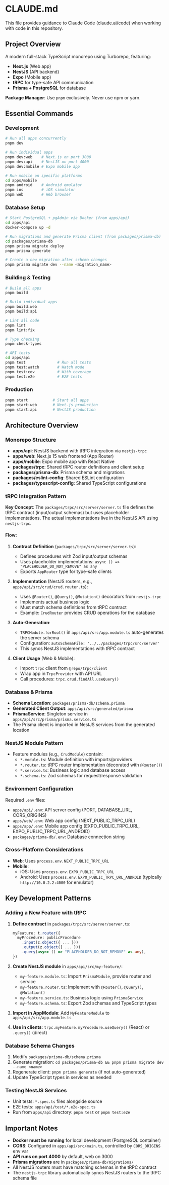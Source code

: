 # CLAUDE.md

This file provides guidance to Claude Code (claude.ai/code) when working with code in this repository.

## Project Overview

A modern full-stack TypeScript monorepo using Turborepo, featuring:
- **Next.js** (Web app)
- **NestJS** (API backend)
- **Expo** (Mobile app)
- **tRPC** for type-safe API communication
- **Prisma + PostgreSQL** for database

**Package Manager**: Use `pnpm` exclusively. Never use npm or yarn.

## Essential Commands

### Development
```bash
# Run all apps concurrently
pnpm dev

# Run individual apps
pnpm dev:web    # Next.js on port 3000
pnpm dev:api    # NestJS on port 4000
pnpm dev:mobile # Expo mobile app

# Run mobile on specific platforms
cd apps/mobile
pnpm android    # Android emulator
pnpm ios        # iOS simulator
pnpm web        # Web browser
```

### Database Setup
```bash
# Start PostgreSQL + pgAdmin via Docker (from apps/api)
cd apps/api
docker-compose up -d

# Run migrations and generate Prisma client (from packages/prisma-db)
cd packages/prisma-db
pnpm prisma migrate deploy
pnpm prisma generate

# Create a new migration after schema changes
pnpm prisma migrate dev --name <migration_name>
```

### Building & Testing
```bash
# Build all apps
pnpm build

# Build individual apps
pnpm build:web
pnpm build:api

# Lint all code
pnpm lint
pnpm lint:fix

# Type checking
pnpm check-types

# API tests
cd apps/api
pnpm test              # Run all tests
pnpm test:watch        # Watch mode
pnpm test:cov          # With coverage
pnpm test:e2e          # E2E tests
```

### Production
```bash
pnpm start           # Start all apps
pnpm start:web       # Next.js production
pnpm start:api       # NestJS production
```

## Architecture Overview

### Monorepo Structure
- **apps/api**: NestJS backend with tRPC integration via `nestjs-trpc`
- **apps/web**: Next.js 15 web frontend (App Router)
- **apps/mobile**: Expo mobile app with React Native
- **packages/trpc**: Shared tRPC router definitions and client setup
- **packages/prisma-db**: Prisma schema and migrations
- **packages/eslint-config**: Shared ESLint configuration
- **packages/typescript-config**: Shared TypeScript configurations

### tRPC Integration Pattern

**Key Concept**: The `packages/trpc/src/server/server.ts` file defines the tRPC contract (input/output schemas) but uses placeholder implementations. The actual implementations live in the NestJS API using `nestjs-trpc`.

#### Flow:
1. **Contract Definition** (`packages/trpc/src/server/server.ts`):
   - Defines procedures with Zod input/output schemas
   - Uses placeholder implementations: `async () => "PLACEHOLDER_DO_NOT_REMOVE" as any`
   - Exports `AppRouter` type for type-safe clients

2. **Implementation** (NestJS routers, e.g., `apps/api/src/crud/crud.router.ts`):
   - Uses `@Router()`, `@Query()`, `@Mutation()` decorators from `nestjs-trpc`
   - Implements actual business logic
   - Must match schema definitions from tRPC contract
   - Example: `CrudRouter` provides CRUD operations for the database

3. **Auto-Generation**:
   - `TRPCModule.forRoot()` in `apps/api/src/app.module.ts` auto-generates the server schema
   - Configuration: `autoSchemaFile: '../../packages/trpc/src/server'`
   - This syncs NestJS implementations with tRPC contract

4. **Client Usage** (Web & Mobile):
   - Import `trpc` client from `@repo/trpc/client`
   - Wrap app in `TrpcProvider` with API URL
   - Call procedures: `trpc.crud.findAll.useQuery()`

### Database & Prisma

- **Schema Location**: `packages/prisma-db/schema.prisma`
- **Generated Client Output**: `apps/api/src/generated/prisma`
- **PrismaService**: Singleton service in `apps/api/src/prisma/prisma.service.ts`
- The Prisma client is imported in NestJS services from the generated location

### NestJS Module Pattern

- Feature modules (e.g., `CrudModule`) contain:
  - `*.module.ts`: Module definition with imports/providers
  - `*.router.ts`: tRPC router implementation (decorated with `@Router()`)
  - `*.service.ts`: Business logic and database access
  - `*.schema.ts`: Zod schemas for request/response validation

### Environment Configuration

Required `.env` files:
- `apps/api/.env`: API server config (PORT, DATABASE_URL, CORS_ORIGINS)
- `apps/web/.env`: Web app config (NEXT_PUBLIC_TRPC_URL)
- `apps/app/.env`: Mobile app config (EXPO_PUBLIC_TRPC_URL, EXPO_PUBLIC_TRPC_URL_ANDROID)
- `packages/prisma-db/.env`: Database connection string

### Cross-Platform Considerations

- **Web**: Uses `process.env.NEXT_PUBLIC_TRPC_URL`
- **Mobile**:
  - iOS: Uses `process.env.EXPO_PUBLIC_TRPC_URL`
  - Android: Uses `process.env.EXPO_PUBLIC_TRPC_URL_ANDROID` (typically `http://10.0.2.2:4000` for emulator)

## Key Development Patterns

### Adding a New Feature with tRPC

1. **Define contract** in `packages/trpc/src/server/server.ts`:
   ```typescript
   myFeature: t.router({
     myProcedure: publicProcedure
       .input(z.object({ ... }))
       .output(z.object({ ... }))
       .query(async () => "PLACEHOLDER_DO_NOT_REMOVE" as any),
   })
   ```

2. **Create NestJS module** in `apps/api/src/my-feature/`:
   - `my-feature.module.ts`: Import `PrismaModule`, provide router and service
   - `my-feature.router.ts`: Implement with `@Router()`, `@Query()`, `@Mutation()`
   - `my-feature.service.ts`: Business logic using `PrismaService`
   - `my-feature.schema.ts`: Export Zod schemas and TypeScript types

3. **Import in AppModule**: Add `MyFeatureModule` to `apps/api/src/app.module.ts`

4. **Use in clients**: `trpc.myFeature.myProcedure.useQuery()` (React) or `.query()` (direct)

### Database Schema Changes

1. Modify `packages/prisma-db/schema.prisma`
2. Generate migration: `cd packages/prisma-db && pnpm prisma migrate dev --name <name>`
3. Regenerate client: `pnpm prisma generate` (if not auto-generated)
4. Update TypeScript types in services as needed

### Testing NestJS Services

- Unit tests: `*.spec.ts` files alongside source
- E2E tests: `apps/api/test/*.e2e-spec.ts`
- Run from `apps/api` directory: `pnpm test` or `pnpm test:e2e`

## Important Notes

- **Docker must be running** for local development (PostgreSQL container)
- **CORS**: Configured in `apps/api/src/main.ts`, controlled by `CORS_ORIGINS` env var
- **API runs on port 4000** by default, web on 3000
- **Prisma migrations** are in `packages/prisma-db/migrations/`
- All NestJS routers must have matching schemas in the tRPC contract
- The `nestjs-trpc` library automatically syncs NestJS routers to the tRPC schema file
